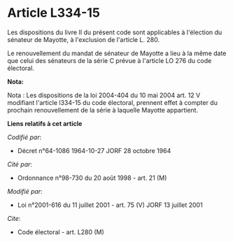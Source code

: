 # Article L334-15

Les dispositions du livre II du présent code sont applicables à l'élection du sénateur de Mayotte, à l'exclusion de l'article
L. 280.

Le renouvellement du mandat de sénateur de Mayotte a lieu à la même date que celui des sénateurs de la série C prévue à
l'article LO 276 du code électoral.

**Nota:**

Nota : Les dispositions de la loi 2004-404 du 10 mai 2004 art. 12 V modifiant l'article l334-15 du code électoral, prennent
effet à compter du prochain renouvellement de la série à laquelle Mayotte appartient.

**Liens relatifs à cet article**

_Codifié par_:

  - Décret n°64-1086 1964-10-27 JORF 28 octobre 1964

_Cité par_:

  - Ordonnance n°98-730 du 20 août 1998 - art. 21 (M)

_Modifié par_:

  - Loi n°2001-616 du 11 juillet 2001 - art. 75 (V) JORF 13 juillet 2001

_Cite_:

  - Code électoral - art. L280 (M)
